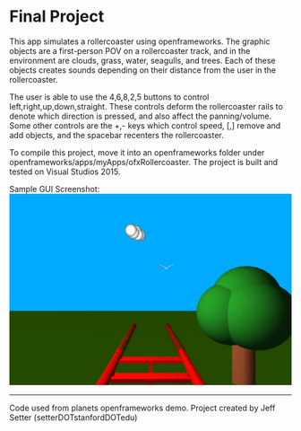 # Final Project

This app simulates a rollercoaster using openframeworks. The graphic objects are a first-person POV on a rollercoaster track, and in the environment are clouds, grass, water, seagulls, and trees. Each of these objects creates sounds depending on their distance from the user in the rollercoaster.

The user is able to use the 4,6,8,2,5 buttons to control left,right,up,down,straight. These controls deform the rollercoaster rails to denote which direction is pressed, and also affect the panning/volume. Some other controls are the +,- keys which control speed, [,] remove and add objects, and the spacebar recenters the rollercoaster.

To compile this project, move it into an openframeworks folder under openframeworks/apps/myApps/ofxRollercoaster. The project is built and tested on Visual Studios 2015.

Sample GUI Screenshot:
![alt tag](https://github.com/jeffsetter/Music256a/blob/master/FinalProject/GUIScreenshot.JPG)

---

Code used from planets openframeworks demo.
Project created by Jeff Setter (setterDOTstanfordDOTedu)
